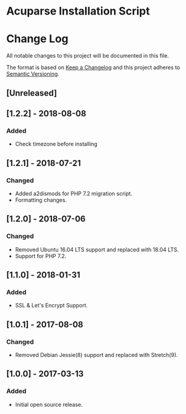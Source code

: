 # Acuparse Installation Script

# Change Log
All notable changes to this project will be documented in this file.

The format is based on [Keep a Changelog](http://keepachangelog.com/)
and this project adheres to [Semantic Versioning](http://semver.org/).

## [Unreleased]

## [1.2.2] - 2018-08-08
### Added
- Check timezone before installing

## [1.2.1] - 2018-07-21
### Changed
- Added a2dismods for PHP 7.2 migration script.
- Formatting changes.

## [1.2.0] - 2018-07-06
### Changed
- Removed Ubuntu 16.04 LTS support and replaced with 18.04 LTS.
- Support for PHP 7.2.

## [1.1.0] - 2018-01-31
### Added
- SSL & Let's Encrypt Support.

## [1.0.1] - 2017-08-08
### Changed
- Removed Debian Jessie(8) support and replaced with Stretch(9).

## [1.0.0] - 2017-03-13
### Added
- Initial open source release.
